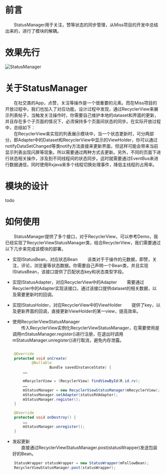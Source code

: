 
# 前言
　　StatusManager用于关注，赞等状态的同步管理，从Miss项目的开发中总结出来的，进行了模块的解耦。

# 效果先行
![StatusManager](https://github.com/booqin/StatusManager/raw/master/capture/status_manager.gif)

# 关于StatusManager
　　在社交类的App，点赞，关注等操作是一个很重要的元素。而在Miss项目的开放过程中，我们也加入了对应功能，设计过程中发现，通过RecyclerView来展示列表帖子，当触发关注操作时，你需要自己维护本地的dataset和界面的更新，并且存在多个子页面的情况下，必须保持多个页面间状态的同步。在实际开放过程中，总结如下：  
　　在RecyclerView来实现的列表展示模块中，当一个状态更新时，可分两部分，即Adapter中的Dataset和RecyclerView中显示的ViewHolder，你可以通过notifyDataSetChanged等类notify方法直接来更新界面，但这样可能会带来当前显示列表出现闪屏等现象。所以需要通过两种方式去更新。另外，不同的页面下进行状态相关操作，涉及到不同线程间的状态同步。这时就需要通过EventBus来进行数据通信，同时使用Rxjava来多个线程切换处理事件，降低主线程的占用率。

# 模块的设计
todo

# 如何使用
　　StatusManager提供了多个接口，对于RecyclerView，可以参考Demo，我已经实现了RecyclerViewStatusManager类，结合RecyclerView，我们需要通过以下几步来完成该模块的部署。
- 实现IStatusBean，对应状态Bean
　　该类对于于操作的元数据，即赞，关注，评论，浏览量等状态数据。你需要自己声明一个Bean类，并且实现IStatusBean，该接口提供了匹配状态key和状态类型字段。

- 实现IStatusAdapter，对应RecyclerView中的Adapter
　　需要通过Recycler中的Adapter实现该接口，通过该接口提供dataset的相关数据，以及需要更新时的回调。

- 实现IStatusHolder，对应RecyclerView中的ViewHolder
　　提供了key，以及更新界面的回调，直接更新ViewHolder的某一view，提高效率。

- 使用RecyclerViewStatusManager  
　　传入RecyclerView实例化RecyclerViewStatusManager，在需要使用是调用mStatusManager.register()进行注册，在退出时调用mStatusManager.unregister()进行取消，避免内存泄露。
```java

    @Override
    protected void onCreate(
            @Nullable
                    Bundle savedInstanceState) {
        ……

        mRecyclerView = (RecyclerView) findViewById(R.id.rv);
        ……
        mStatusManager = new RecyclerViewStatusManager(mRecyclerView);
        mStatusManager.setAdapter(statusRVAdapter);
        mStatusManager.register();
    }

    @Override
    protected void onDestroy() {
    	……
        mStatusManager.unregister();
    }
```
- 发起更新  
　　直接通过RecyclerViewStatusManager.post(statusWrapper)发送包装好的Bean。

```java
    StatusWrapper statusWrapper = new StatusWrapper(mFollowBean);
    RecyclerViewStatusManager.post(statusWrapper);
```
